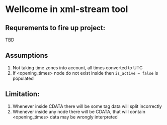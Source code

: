 # Wellcome in xml-stream tool

## Requrements to fire up project:

TBD

## Assumptions

1. Not taking time zones into account, all times converted to UTC
1. If <opening_times> node do not exist inside <offer> then `is_active = false` is populated

## Limitation:

1. Whenever inside CDATA there will be some </offer> tag data will split incorrectly
2. Whenever inside any node there will be CDATA, that will contain <opening_times> data may be wrongly interpreted
